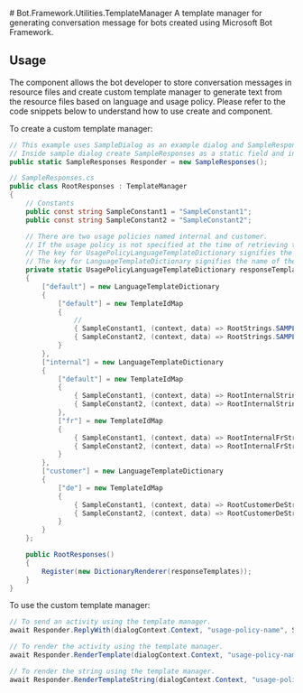 ﻿﻿# Bot.Framework.Utilities.TemplateManager
A template manager for generating conversation message for bots created using Microsoft Bot Framework.

## Usage
The component allows the bot developer to store conversation messages in resource files and create custom template manager to generate text from the resource files based on language and usage policy.
Please refer to the code snippets below to understand how to use create and component.

To create a custom template manager:

```csharp
// This example uses SampleDialog as an example dialog and SampleResponses as the associated template manager for the dialog.
// Inside sample dialog create SampleResponses as a static field and initialize it using field initializer syntax.
public static SampleResponses Responder = new SampleResponses();

// SampleResponses.cs
public class RootResponses : TemplateManager
{
    // Constants
    public const string SampleConstant1 = "SampleConstant1";
    public const string SampleConstant2 = "SampleConstant2";

    // There are two usage policies named internal and customer.
    // If the usage policy is not specified at the time of retrieving the text using the template, the default is used.
    // The key for UsagePolicyLanguageTemplateDictionary signifies the name of the usage policy.
    // The key for LanguageTemplateDictionary signifies the name of the language.
    private static UsagePolicyLanguageTemplateDictionary responseTemplates = new UsagePolicyLanguageTemplateDictionary
    {
        ["default"] = new LanguageTemplateDictionary
        {
            ["default"] = new TemplateIdMap
            {
                //
                { SampleConstant1, (context, data) => RootStrings.SAMPLE1 },
                { SampleConstant2, (context, data) => RootStrings.SAMPLE2 }
            }
        },
        ["internal"] = new LanguageTemplateDictionary
        {
            ["default"] = new TemplateIdMap
            {
                { SampleConstant1, (context, data) => RootInternalStrings.SAMPLE1 },
                { SampleConstant2, (context, data) => RootInternalStrings.SAMPLE2 }
            },
            ["fr"] = new TemplateIdMap
            {
                { SampleConstant1, (context, data) => RootInternalFrStrings.SAMPLE1 },
                { SampleConstant2, (context, data) => RootInternalFrStrings.SAMPLE2 }
            }
        },
        ["customer"] = new LanguageTemplateDictionary
        {
            ["de"] = new TemplateIdMap
            {
                { SampleConstant1, (context, data) => RootCustomerDeStrings.SAMPLE1 },
                { SampleConstant2, (context, data) => RootCustomerDeStrings.SAMPLE2 }
            }
        }
    };

    public RootResponses()
    {
        Register(new DictionaryRenderer(responseTemplates));
    }
}
```

To use the custom template manager:

```csharp
// To send an activity using the template manager.
await Responder.ReplyWith(dialogContext.Context, "usage-policy-name", SampleResponses.SampleConstant1);

// To render the activity using the template manager.
await Responder.RenderTemplate(dialogContext.Context, "usage-policy-name", "language", SampleResponses.SampleConstant1);

// To render the string using the template manager.
await Responder.RenderTemplateString(dialogContext.Context, "usage-policy-name", "language", SampleResponses.SampleConstant1);
```
